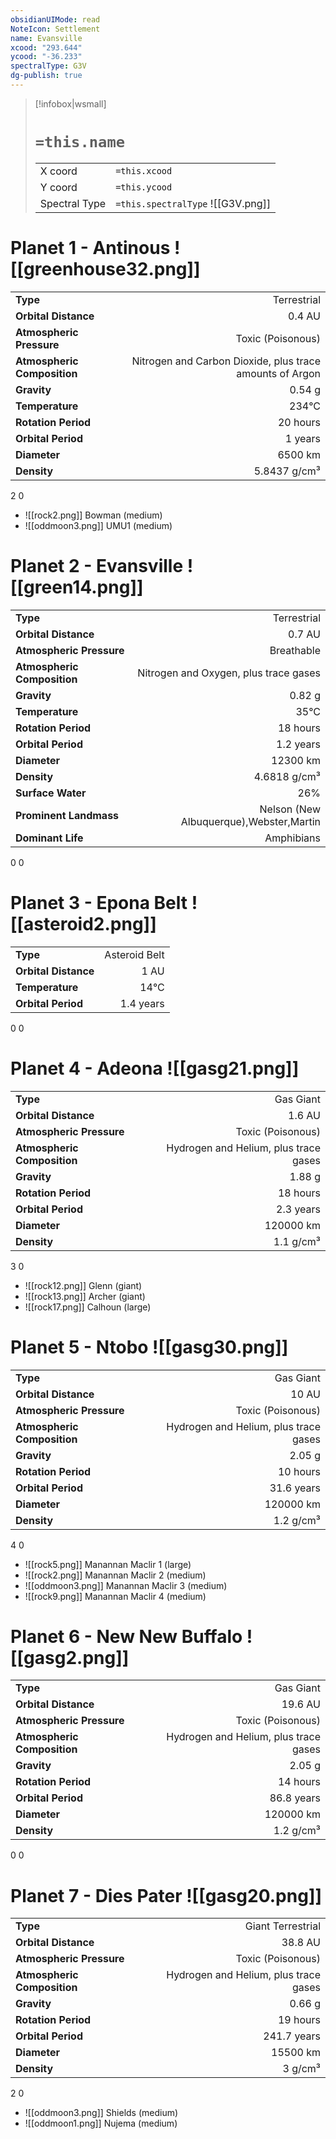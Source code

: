 ```yaml
---
obsidianUIMode: read
NoteIcon: Settlement
name: Evansville
xcood: "293.644"
ycood: "-36.233"
spectralType: G3V
dg-publish: true
---
```

> [!infobox|wsmall]
> # `=this.name`
> | | |
> | - | - |
> | X coord | `=this.xcood` |
> | Y coord| `=this.ycood` |
> | Spectral Type | `=this.spectralType` ![[G3V.png]] |

# Planet 1 - Antinous ![[greenhouse32.png]]
|                             |                           |
| --------------------------- | -------------------------:|
| **Type**                    |             Terrestrial |
| **Orbital Distance**        |   0.4 AU |
| **Atmospheric Pressure**    |       Toxic (Poisonous) |
| **Atmospheric Composition** |      Nitrogen and Carbon Dioxide, plus trace amounts of Argon |
| **Gravity**                 |        0.54 g |
| **Temperature**             |    234°C |
| **Rotation Period**         |  20 hours |
| **Orbital Period** | 1 years |
| **Diameter**                |      6500 km | 
| **Density**                 |    5.8437 g/cm³ |



2
0

- ![[rock2.png]] Bowman (medium)
- ![[oddmoon3.png]] UMU1 (medium)


# Planet 2 - Evansville ![[green14.png]]
|                             |                           |
| --------------------------- | -------------------------:|
| **Type**                    |             Terrestrial |
| **Orbital Distance**        |   0.7 AU |
| **Atmospheric Pressure**    |       Breathable |
| **Atmospheric Composition** |      Nitrogen and Oxygen, plus trace gases |
| **Gravity**                 |        0.82 g |
| **Temperature**             |    35°C |
| **Rotation Period**         |  18 hours |
| **Orbital Period** | 1.2 years |
| **Diameter**                |      12300 km | 
| **Density**                 |    4.6818 g/cm³ |
| **Surface Water**           |           26% | 
| **Prominent Landmass**      |         Nelson (New Albuquerque),Webster,Martin | 
| **Dominant Life**           |         Amphibians |



0
0



# Planet 3 - Epona Belt ![[asteroid2.png]]
|                             |                           |
| --------------------------- | -------------------------:|
| **Type**                    |             Asteroid Belt |
| **Orbital Distance**        |   1 AU |
| **Temperature**             |    14°C |
| **Orbital Period** | 1.4 years |



0
0



# Planet 4 - Adeona ![[gasg21.png]]
|                             |                           |
| --------------------------- | -------------------------:|
| **Type**                    |             Gas Giant |
| **Orbital Distance**        |   1.6 AU |
| **Atmospheric Pressure**    |       Toxic (Poisonous) |
| **Atmospheric Composition** |      Hydrogen and Helium, plus trace gases |
| **Gravity**                 |        1.88 g |
| **Rotation Period**         |  18 hours |
| **Orbital Period** | 2.3 years |
| **Diameter**                |      120000 km | 
| **Density**                 |    1.1 g/cm³ |



3
0

- ![[rock12.png]] Glenn (giant)
- ![[rock13.png]] Archer (giant)
- ![[rock17.png]] Calhoun (large)


# Planet 5 - Ntobo ![[gasg30.png]]
|                             |                           |
| --------------------------- | -------------------------:|
| **Type**                    |             Gas Giant |
| **Orbital Distance**        |   10 AU |
| **Atmospheric Pressure**    |       Toxic (Poisonous) |
| **Atmospheric Composition** |      Hydrogen and Helium, plus trace gases |
| **Gravity**                 |        2.05 g |
| **Rotation Period**         |  10 hours |
| **Orbital Period** | 31.6 years |
| **Diameter**                |      120000 km | 
| **Density**                 |    1.2 g/cm³ |



4
0

- ![[rock5.png]] Manannan Maclir 1 (large)
- ![[rock2.png]] Manannan Maclir 2 (medium)
- ![[oddmoon3.png]] Manannan Maclir 3 (medium)
- ![[rock9.png]] Manannan Maclir 4 (medium)


# Planet 6 - New New Buffalo ![[gasg2.png]]
|                             |                           |
| --------------------------- | -------------------------:|
| **Type**                    |             Gas Giant |
| **Orbital Distance**        |   19.6 AU |
| **Atmospheric Pressure**    |       Toxic (Poisonous) |
| **Atmospheric Composition** |      Hydrogen and Helium, plus trace gases |
| **Gravity**                 |        2.05 g |
| **Rotation Period**         |  14 hours |
| **Orbital Period** | 86.8 years |
| **Diameter**                |      120000 km | 
| **Density**                 |    1.2 g/cm³ |



0
0



# Planet 7 - Dies Pater ![[gasg20.png]]
|                             |                           |
| --------------------------- | -------------------------:|
| **Type**                    |             Giant Terrestrial |
| **Orbital Distance**        |   38.8 AU |
| **Atmospheric Pressure**    |       Toxic (Poisonous) |
| **Atmospheric Composition** |      Hydrogen and Helium, plus trace gases |
| **Gravity**                 |        0.66 g |
| **Rotation Period**         |  19 hours |
| **Orbital Period** | 241.7 years |
| **Diameter**                |      15500 km | 
| **Density**                 |    3 g/cm³ |



2
0

- ![[oddmoon3.png]] Shields (medium)
- ![[oddmoon1.png]] Nujema (medium)


